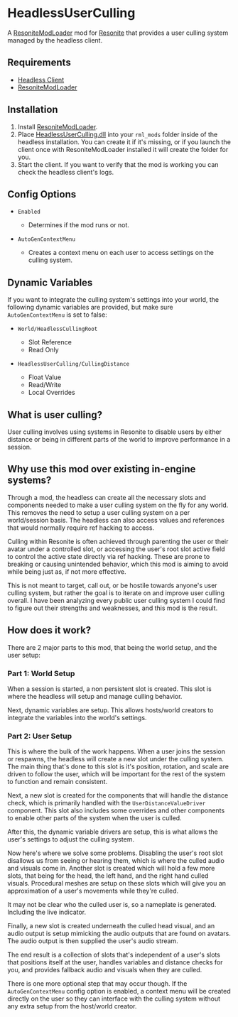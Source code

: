 # HeadlessUserCulling

A [ResoniteModLoader](https://github.com/resonite-modding-group/ResoniteModLoader) mod for [Resonite](https://resonite.com/) that provides a user culling system managed by the headless client.

## Requirements
- [Headless Client](https://wiki.resonite.com/Headless_Server_Software)
- [ResoniteModLoader](https://github.com/resonite-modding-group/ResoniteModLoader)

## Installation
1. Install [ResoniteModLoader](https://github.com/resonite-modding-group/ResoniteModLoader).
2. Place [HeadlessUserCulling.dll](https://github.com/Raidriar796/HeadlessUserCulling/releases/download/1.0.0/HeadlessUserCulling.dll) into your `rml_mods` folder inside of the headless installation. You can create it if it's missing, or if you launch the client once with ResoniteModLoader installed it will create the folder for you.
3. Start the client. If you want to verify that the mod is working you can check the headless client's logs.

## Config Options

- `Enabled`
  - Determines if the mod runs or not.

- `AutoGenContextMenu`
  - Creates a context menu on each user to access settings on the culling system.

## Dynamic Variables

If you want to integrate the culling system's settings into your world, the following dynamic variables are provided, but make sure `AutoGenContextMenu` is set to false:

- `World/HeadlessCullingRoot`
  - Slot Reference
  - Read Only

- `HeadlessUserCulling/CullingDistance`
  - Float Value
  - Read/Write
  - Local Overrides

## What is user culling?

User culling involves using systems in Resonite to disable users by either distance or being in different parts of the world to improve performance in a session.

## Why use this mod over existing in-engine systems?

Through a mod, the headless can create all the necessary slots and components needed to make a user culling system on the fly for any world. This removes the need to setup a user culling system on a per world/session basis. The headless can also access values and references that would normally require ref hacking to access.

Culling within Resonite is often achieved through parenting the user or their avatar under a controlled slot, or accessing the user's root slot active field to control the active state directly via ref hacking. These are prone to breaking or causing unintended behavior, which this mod is aiming to avoid while being just as, if not more effective.

This is not meant to target, call out, or be hostile towards anyone's user culling system, but rather the goal is to iterate on and improve user culling overall. I have been analyzing every public user culling system I could find to figure out their strengths and weaknesses, and this mod is the result.

## How does it work?

There are 2 major parts to this mod, that being the world setup, and the user setup:

### Part 1: World Setup

When a session is started, a non persistent slot is created. This slot is where the headless will setup and manage culling behavior.

Next, dynamic variables are setup. This allows hosts/world creators to integrate the variables into the world's settings.

### Part 2: User Setup

This is where the bulk of the work happens. When a user joins the session or respawns, the headless will create a new slot under the culling system. The main thing that's done to this slot is it's position, rotation, and scale are driven to follow the user, which will be important for the rest of the system to function and remain consistent.

Next, a new slot is created for the components that will handle the distance check, which is primarily handled with the `UserDistanceValueDriver` component. This slot also includes some overrides and other components to enable other parts of the system when the user is culled.

After this, the dynamic variable drivers are setup, this is what allows the user's settings to adjust the culling system.

Now here's where we solve some problems. Disabling the user's root slot disallows us from seeing or hearing them, which is where the culled audio and visuals come in. Another slot is created which will hold a few more slots, that being for the head, the left hand, and the right hand culled visuals. Procedural meshes are setup on these slots which will give you an approximation of a user's movements while they're culled.

It may not be clear who the culled user is, so a nameplate is generated. Including the live indicator.

Finally, a new slot is created underneath the culled head visual, and an audio output is setup mimicking the audio outputs that are found on avatars. The audio output is then supplied the user's audio stream.

The end result is a collection of slots that's independent of a user's slots that positions itself at the user, handles variables and distance checks for you, and provides fallback audio and visuals when they are culled.

There is one more optional step that may occur though. If the `AutoGenContextMenu` config option is enabled, a context menu will be created directly on the user so they can interface with the culling system without any extra setup from the host/world creator.
